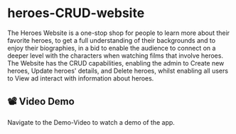 # heroes-CRUD-website

The Heroes Website is a one-stop shop for people to learn more about their favorite heroes, to get a full understanding of their backgrounds and to enjoy their biographies, in a bid to enable the audience to connect on a deeper level with the characters when watching films that involve heroes. The Website has the CRUD capabilities, enabling the admin to Create new heroes, Update heroes' details, and Delete heroes, whilst enabling all users to View ad interact with information about heroes.

## 📽️ Video Demo 
Navigate to the Demo-Video to watch a demo of the app.
